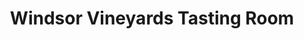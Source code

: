 ---
title: "Windsor Vineyards Tasting Room"
url: /healdsburg/windsor-vineyards-tasting-room/
shop: Feinkost
---